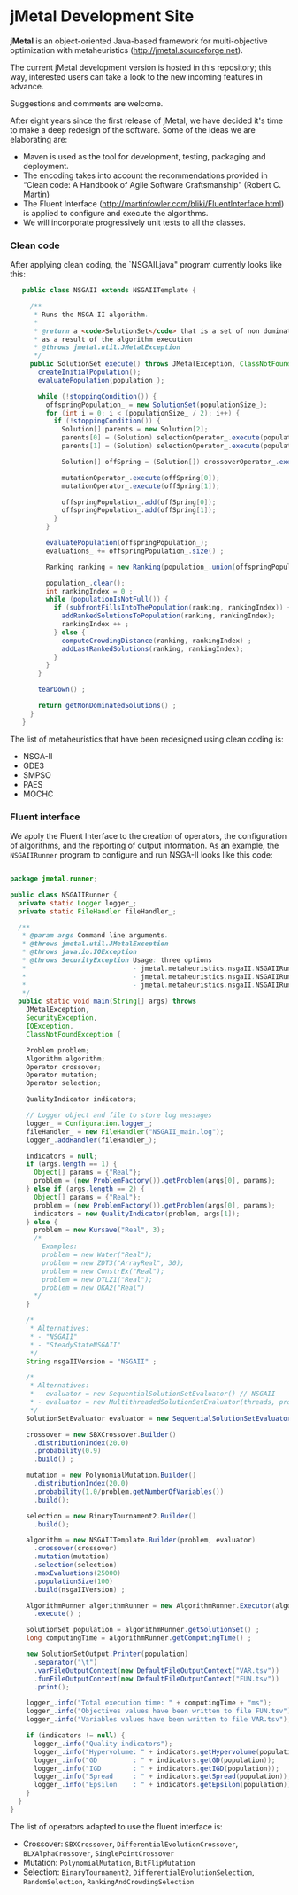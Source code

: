 # jMetal Development Site

**jMetal** is an object-oriented Java-based framework for multi-objective optimization with metaheuristics
(http://jmetal.sourceforge.net).

The current jMetal development version is hosted in this repository; this way, interested users can take a look to
the new incoming features in advance.

Suggestions and comments are welcome.

After eight years since the first release of jMetal, we have decided it's time to make a deep redesign of the
software. Some of the ideas we are elaborating are:
* Maven is used as the tool for development, testing, packaging and deployment.
* The encoding takes into account the recommendations provided in “Clean code: A Handbook of Agile Software Craftsmanship" (Robert C. Martin)
* The Fluent Interface (http://martinfowler.com/bliki/FluentInterface.html) is applied to configure and execute
the algorithms.
* We will incorporate progressively unit tests to all the classes.

### Clean code
After applying clean coding, the `NSGAII.java" program currently looks like this:
``` java
   public class NSGAII extends NSGAIITemplate {

     /**
      * Runs the NSGA-II algorithm.
      *
      * @return a <code>SolutionSet</code> that is a set of non dominated solutions
      * as a result of the algorithm execution
      * @throws jmetal.util.JMetalException
      */
     public SolutionSet execute() throws JMetalException, ClassNotFoundException {
       createInitialPopulation();
       evaluatePopulation(population_);

       while (!stoppingCondition()) {
         offspringPopulation_ = new SolutionSet(populationSize_);
         for (int i = 0; i < (populationSize_ / 2); i++) {
           if (!stoppingCondition()) {
             Solution[] parents = new Solution[2];
             parents[0] = (Solution) selectionOperator_.execute(population_);
             parents[1] = (Solution) selectionOperator_.execute(population_);

             Solution[] offSpring = (Solution[]) crossoverOperator_.execute(parents);

             mutationOperator_.execute(offSpring[0]);
             mutationOperator_.execute(offSpring[1]);

             offspringPopulation_.add(offSpring[0]);
             offspringPopulation_.add(offSpring[1]);
           }
         }

         evaluatePopulation(offspringPopulation_);
         evaluations_ += offspringPopulation_.size() ;

         Ranking ranking = new Ranking(population_.union(offspringPopulation_));

         population_.clear();
         int rankingIndex = 0 ;
         while (populationIsNotFull()) {
           if (subfrontFillsIntoThePopulation(ranking, rankingIndex)) {
             addRankedSolutionsToPopulation(ranking, rankingIndex);
             rankingIndex ++ ;
           } else {
             computeCrowdingDistance(ranking, rankingIndex) ;
             addLastRankedSolutions(ranking, rankingIndex);
           }
         }
       }

       tearDown() ;

       return getNonDominatedSolutions() ;
     }
   }
```

The list of metaheuristics that have been redesigned using clean coding is:
* NSGA-II
* GDE3
* SMPSO
* PAES
* MOCHC

### Fluent interface
We apply the Fluent Interface to the creation of operators, the configuration of algorithms, and
the reporting of output information. As an example, the `NSGAIIRunner` program to configure and run
NSGA-II looks like this code:

``` java

package jmetal.runner;

public class NSGAIIRunner {
  private static Logger logger_;
  private static FileHandler fileHandler_;

  /**
   * @param args Command line arguments.
   * @throws jmetal.util.JMetalException
   * @throws java.io.IOException
   * @throws SecurityException Usage: three options
   *                           - jmetal.metaheuristics.nsgaII.NSGAIIRunner
   *                           - jmetal.metaheuristics.nsgaII.NSGAIIRunner problemName
   *                           - jmetal.metaheuristics.nsgaII.NSGAIIRunner problemName paretoFrontFile
   */
  public static void main(String[] args) throws
    JMetalException,
    SecurityException,
    IOException,
    ClassNotFoundException {

    Problem problem;
    Algorithm algorithm;
    Operator crossover;
    Operator mutation;
    Operator selection;

    QualityIndicator indicators;

    // Logger object and file to store log messages
    logger_ = Configuration.logger_;
    fileHandler_ = new FileHandler("NSGAII_main.log");
    logger_.addHandler(fileHandler_);

    indicators = null;
    if (args.length == 1) {
      Object[] params = {"Real"};
      problem = (new ProblemFactory()).getProblem(args[0], params);
    } else if (args.length == 2) {
      Object[] params = {"Real"};
      problem = (new ProblemFactory()).getProblem(args[0], params);
      indicators = new QualityIndicator(problem, args[1]);
    } else {
      problem = new Kursawe("Real", 3);
      /*
        Examples:
        problem = new Water("Real");
        problem = new ZDT3("ArrayReal", 30);
        problem = new ConstrEx("Real");
        problem = new DTLZ1("Real");
        problem = new OKA2("Real")
      */
    }

    /*
     * Alternatives:
     * - "NSGAII"
     * - "SteadyStateNSGAII"
     */
    String nsgaIIVersion = "NSGAII" ;

    /*
     * Alternatives:
     * - evaluator = new SequentialSolutionSetEvaluator() // NSGAII
     * - evaluator = new MultithreadedSolutionSetEvaluator(threads, problem) // parallel NSGAII
     */
    SolutionSetEvaluator evaluator = new SequentialSolutionSetEvaluator() ;

    crossover = new SBXCrossover.Builder()
      .distributionIndex(20.0)
      .probability(0.9)
      .build() ;

    mutation = new PolynomialMutation.Builder()
      .distributionIndex(20.0)
      .probability(1.0/problem.getNumberOfVariables())
      .build();

    selection = new BinaryTournament2.Builder()
      .build();

    algorithm = new NSGAIITemplate.Builder(problem, evaluator)
      .crossover(crossover)
      .mutation(mutation)
      .selection(selection)
      .maxEvaluations(25000)
      .populationSize(100)
      .build(nsgaIIVersion) ;

    AlgorithmRunner algorithmRunner = new AlgorithmRunner.Executor(algorithm)
      .execute() ;

    SolutionSet population = algorithmRunner.getSolutionSet() ;
    long computingTime = algorithmRunner.getComputingTime() ;

    new SolutionSetOutput.Printer(population)
      .separator("\t")
      .varFileOutputContext(new DefaultFileOutputContext("VAR.tsv"))
      .funFileOutputContext(new DefaultFileOutputContext("FUN.tsv"))
      .print();

    logger_.info("Total execution time: " + computingTime + "ms");
    logger_.info("Objectives values have been written to file FUN.tsv");
    logger_.info("Variables values have been written to file VAR.tsv");

    if (indicators != null) {
      logger_.info("Quality indicators");
      logger_.info("Hypervolume: " + indicators.getHypervolume(population));
      logger_.info("GD         : " + indicators.getGD(population));
      logger_.info("IGD        : " + indicators.getIGD(population));
      logger_.info("Spread     : " + indicators.getSpread(population));
      logger_.info("Epsilon    : " + indicators.getEpsilon(population));
    }
  }
}
```

The list of operators adapted to use the fluent interface is:
* Crossover: `SBXCrossover`, `DifferentialEvolutionCrossover`, `BLXAlphaCrossover`, `SinglePointCrossover`
* Mutation: `PolynomialMutation`, `BitFlipMutation`
* Selection: `BinaryTournament2`, `DifferentialEvolutionSelection`, `RandomSelection`, `RankingAndCrowdingSelection`

